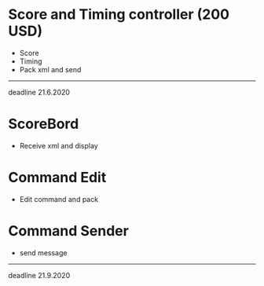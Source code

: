 # Score and Timing controller (200 USD)
- Score
- Timing
- Pack xml and send
***
deadline 21.6.2020
# ScoreBord
- Receive xml and display
# Command Edit
- Edit command and pack
# Command Sender
- send message
***
deadline 21.9.2020

